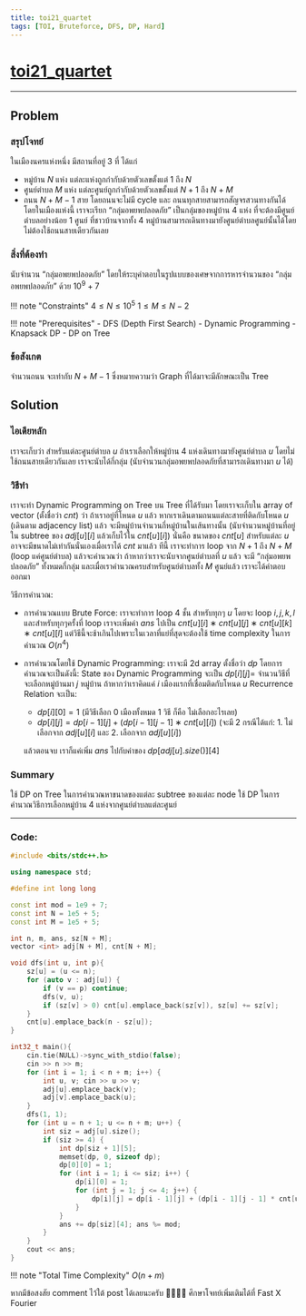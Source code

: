 ```yaml
---
title: toi21_quartet
tags: [TOI, Bruteforce, DFS, DP, Hard]
---
```

# [toi21_quartet](https://otog.in.th/problem/1087)

---
## Problem 

### สรุปโจทย์
ในเมืองนครแห่งหนึ่ง มีสถานที่อยู่ $3$ ที่ ได้แก่

- หมู่บ้าน $N$ แห่ง แต่ละแห่งถูกกำกับด้วยตัวเลขตั้งแต่ $1$ ถึง $N$
- ศูนย์ตำบล $M$ แห่ง แต่ละศูนย์ถูกกำกับด้วยตัวเลขตั้งแต่ $N+1$ ถึง $N+M$
- ถนน $N+M−1$ สาย โดยถนนจะไม่มี cycle และ ถนนทุกสายสามารถสัญจรสวนทางกันได้
  โดยในเมืองแห่งนี้ เราจะเรียก “กลุ่มอพยพปลอดภัย” เป็นกลุ่มของหมู่บ้าน $4$ แห่ง ที่จะต้องมีศูนย์ตำบลอย่างน้อย $1$ ศูนย์ ที่ชาวบ้านจากทั้ง $4$ หมู่บ้านสามารถเดินทางมายังศูนย์ตำบลศูนย์นั้นได้โดยไม่ต้องใช้ถนนสายเดียวกันเลย

### สิ่งที่ต้องทำ
นับจำนวน “กลุ่มอพยพปลอดภัย” โดยให้ระบุคำตอบในรูปแบบของเศษจากการหารจำนวนของ “กลุ่มอพยพปลอดภัย” ด้วย $10^9+7$

!!! note "Constraints"
	$4 \leq N \leq 10^5$
	$1 \leq M \leq N-2$ 

!!! note "Prerequisites"
	- DFS (Depth First Search)
 	- Dynamic Programming
  	- Knapsack DP
   	- DP on Tree

### ข้อสังเกต
จำนวนถนน จะเท่ากับ $N+M−1$ ซึ่งหมายความว่า Graph ที่ได้มาจะมีลักษณะเป็น Tree

## Solution

### ไอเดียหลัก
เราจะเก็บว่า สำหรับแต่ละศูนย์ตำบล $u$ ถ้าเราเลือกให้หมู่บ้าน $4$ แห่งเดินทางมายังศูนย์ตำบล $u$ โดยไม่ใช้ถนนสายเดียวกันเลย เราจะนับได้กี่กลุ่ม (นับจำนวนกลุ่มอพยพปลอดภัยที่สามารถเดินทางมา $u$ ได้)

### วิธีทำ
เราจะทำ Dynamic Programming on Tree บน Tree ที่ได้รับมา โดยเราจะเก็บใน array of vector (ตั้งชื่อว่า $cnt$) ว่า ถ้าเราอยู่ที่โหนด $u$ แล้ว หากเราเดินตามถนนแต่ละสายที่ติดกับโหนด $u$ (เดินตาม adjacency list) แล้ว จะมีหมู่บ้านจำนวนกี่หมู่บ้านในเส้นทางนั้น (นับจำนวนหมู่บ้านที่อยู่ใน subtree ของ $adj[u][i]$ แล้วเก็บไว้ใน $cnt[u][i]$) นั่นคือ ขนาดของ $cnt[u]$ สำหรับแต่ละ $u$ อาจจะมีขนาดไม่เท่ากันนั่นเองเมื่อเราได้ $cnt$ มาแล้ว ทีนี้ เราจะทำการ loop จาก $N+1$ ถึง $N+M$ (loop แค่ศูนย์ตำบล) แล้วจะคำนวณว่า ถ้าหากว่าเราจะนับจากศูนย์ตำบลที่ $u$ แล้ว จะมี “กลุ่มอพยพปลอดภัย” ทั้งหมดกี่กลุ่ม และเมื่อเราคำนวณครบสำหรับศูนย์ตำบลทั้ง $M$ ศูนย์แล้ว เราจะได้คำตอบออกมา

วิธีการคำนวณ:
- การคำนวณแบบ Brute Force: เราจะทำการ loop 4 ชั้น สำหรับทุกๆ $u$ โดยจะ loop $i,j,k,l$ และสำหรับทุกๆครั้งที่ loop เราจะเพิ่มค่า $ans$ ไปเป็น $cnt[u][i]∗cnt[u][j]∗cnt[u][k]∗cnt[u][l]$ แต่วิธีนี้จะช้าเกินไปเพราะในเวลาที่แย่ที่สุดจะต้องใช้ time complexity ในการคำนวณ $O(n^4)$

- การคำนวณโดยใช้ Dynamic Programming: เราจะมี 2d array ตั้งชื่อว่า $dp$ โดยการคำนวณจะเป็นดังนี้:
  State ของ Dynamic Programming จะเป็น $dp[i][j]=$ จำนวนวิธีที่จะเลือกหมู่บ้านมา $j$ หมู่บ้าน ถ้าหากว่าเราคิดแค่ $i$ เมืองแรกที่เชื่อมติดกับโหนด $u$
  Recurrence Relation จะเป็น:
  - $dp[i][0]=1$ (มีวิธีเลือก $0$ เมืองทั้งหมด $1$ วิธี ก็คือ ไม่เลือกอะไรเลย)
  - $dp[i][j]=dp[i−1][j]+(dp[i−1][j−1]∗cnt[u][i])$ (จะมี 2 กรณีได้แก่: 1. ไม่เลือกจาก $adj[u][i]$ และ 2. เลือกจาก $adj[u][i]$)
  
  แล้วตอนจบ เราก็แค่เพิ่ม $ans$ ไปกับค่าของ $dp[adj[u].size()][4]$

### Summary
ใช้ DP on Tree ในการคำนวณหาขนาดของแต่ละ subtree ของแต่ละ node
ใช้ DP ในการคำนวณวิธีการเลือกหมู่บ้าน $4$ แห่งจากศูนย์ตำบลแต่ละศูนย์

---

### Code:

```cpp
#include <bits/stdc++.h> 

using namespace std; 

#define int long long 

const int mod = 1e9 + 7; 
const int N = 1e5 + 5; 
const int M = 1e5 + 5; 

int n, m, ans, sz[N + M]; 
vector <int> adj[N + M], cnt[N + M]; 

void dfs(int u, int p){ 
	sz[u] = (u <= n); 
	for (auto v : adj[u]) { 
		if (v == p) continue; 
		dfs(v, u); 
		if (sz[v] > 0) cnt[u].emplace_back(sz[v]), sz[u] += sz[v]; 
	} 
	cnt[u].emplace_back(n - sz[u]); 
} 

int32_t main(){ 
	cin.tie(NULL)->sync_with_stdio(false); 
	cin >> n >> m; 
	for (int i = 1; i < n + m; i++) { 
		int u, v; cin >> u >> v; 
		adj[u].emplace_back(v); 
		adj[v].emplace_back(u); 
	} 
	dfs(1, 1); 
	for (int u = n + 1; u <= n + m; u++) { 
		int siz = adj[u].size(); 
		if (siz >= 4) { 
			int dp[siz + 1][5]; 
			memset(dp, 0, sizeof dp); 
			dp[0][0] = 1; 
			for (int i = 1; i <= siz; i++) { 
				dp[i][0] = 1; 
				for (int j = 1; j <= 4; j++) { 
					dp[i][j] = dp[i - 1][j] + (dp[i - 1][j - 1] * cnt[u][i - 1]); 
				} 
			} 
			ans += dp[siz][4]; ans %= mod; 
		} 
	} 
	cout << ans; 
}
```
!!! note "Total Time Complexity"
	$O(n+m)$

หากมีข้อสงสัย comment ไว้ใต้ post ได้เลยนะครับ 🙇‍♂️🙇‍♂️
ศึกษาโจทย์เพิ่มเติมได้ที่ Fast X Fourier
